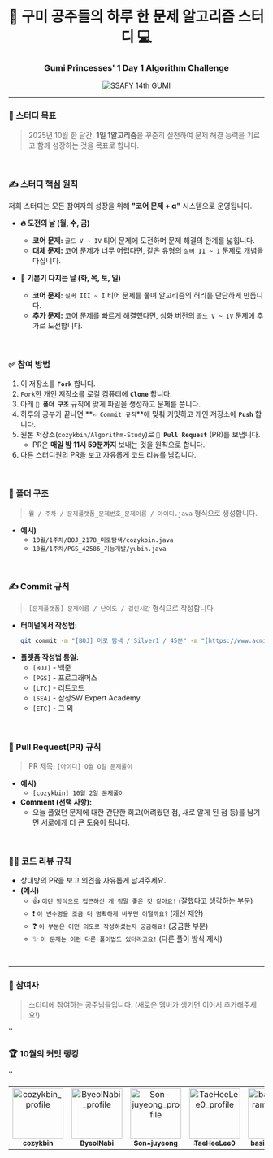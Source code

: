 <div align="center">

# 👑 구미 공주들의 하루 한 문제 알고리즘 스터디 💻
### Gumi Princesses' 1 Day 1 Algorithm Challenge

[![SSAFY 14th GUMI](https://img.shields.io/badge/SSAFY-14%EA%B8%B0%20GUMI-blue?style=flat-square)](https://www.ssafy.com/)

</div>

---

### 🎯 스터디 목표
> 2025년 10월 한 달간, **1일 1알고리즘**을 꾸준히 실천하여 문제 해결 능력을 기르고 함께 성장하는 것을 목표로 합니다.

<br>

### ✍️ 스터디 핵심 원칙
저희 스터디는 모든 참여자의 성장을 위해 **"코어 문제 + α"** 시스템으로 운영됩니다.

- **🔥 도전의 날 (월, 수, 금)**
  - **코어 문제:** `골드 V ~ IV` 티어 문제에 도전하며 문제 해결의 한계를 넓힙니다.
  - **대체 문제:** 코어 문제가 너무 어렵다면, 같은 유형의 `실버 II ~ I` 문제로 개념을 다집니다.

- **💪 기본기 다지는 날 (화, 목, 토, 일)**
  - **코어 문제:** `실버 III ~ I` 티어 문제를 풀며 알고리즘의 허리를 단단하게 만듭니다.
  - **추가 문제:** 코어 문제를 빠르게 해결했다면, 심화 버전의 `골드 V ~ IV` 문제에 추가로 도전합니다.

<br>

### ✅ 참여 방법
1.  이 저장소를 **`Fork`** 합니다.
2.  `Fork`한 개인 저장소를 로컬 컴퓨터에 **`Clone`** 합니다.
3.  아래 **`📁 폴더 구조`** 규칙에 맞게 파일을 생성하고 문제를 풉니다.
4.  하루의 공부가 끝나면 **`✍️ Commit 규칙`**에 맞춰 커밋하고 개인 저장소에 **`Push`** 합니다.
5.  원본 저장소(`cozykbin/Algorithm-Study`)로 **`🚀 Pull Request`** (PR)를 보냅니다.
    - PR은 **매일 밤 11시 59분까지** 보내는 것을 원칙으로 합니다.
6.  다른 스터디원의 PR을 보고 자유롭게 코드 리뷰를 남깁니다.

<br>

### 📁 폴더 구조
> `월 / 주차 / 문제플랫폼_문제번호_문제이름 / 아이디.java` 형식으로 생성합니다.

- **예시)**
  - `10월/1주차/BOJ_2178_미로탐색/cozykbin.java`
  - `10월/1주차/PGS_42586_기능개발/yubin.java`

<br>

### ✍️ Commit 규칙
> `[문제플랫폼] 문제이름 / 난이도 / 걸린시간` 형식으로 작성합니다.

- **터미널에서 작성법:**
  ```bash
  git commit -m "[BOJ] 미로 탐색 / Silver1 / 45분" -m "[https://www.acmicpc.net/problem/2178](https://www.acmicpc.net/problem/2178)"
  ```
- **플랫폼 작성법 통일:**
  - `[BOJ]` - 백준
  - `[PGS]` - 프로그래머스
  - `[LTC]` - 리트코드
  - `[SEA]` - 삼성SW Expert Academy
  - `[ETC]` - 그 외

<br>

### 🚀 Pull Request(PR) 규칙
> PR 제목: `[아이디] O월 O일 문제풀이`

- **예시)**
  - `[cozykbin] 10월 2일 문제풀이`
- **Comment (선택 사항):**
  - 오늘 풀었던 문제에 대한 간단한 회고(어려웠던 점, 새로 알게 된 점 등)를 남기면 서로에게 더 큰 도움이 됩니다.

<br>

### 👨‍🏫 코드 리뷰 규칙
- 상대방의 PR을 보고 의견을 자유롭게 남겨주세요.
- **(예시)**
  - 👍 `이런 방식으로 접근하신 게 정말 좋은 것 같아요!` (잘했다고 생각하는 부분)
  - ❗ `이 변수명을 조금 더 명확하게 바꾸면 어떨까요?` (개선 제안)
  - ❓ `이 부분은 어떤 의도로 작성하셨는지 궁금해요!` (궁금한 부분)
  - ✨ `이 문제는 이런 다른 풀이법도 있더라고요!` (다른 풀이 방식 제시)

<br>

---



### 👸 참여자
> 스터디에 참여하는 공주님들입니다. (새로운 멤버가 생기면 이어서 추가해주세요!)

<table>
  <tr>
    <td align="center">
      <a href="https://github.com/cozykbin">
        <img src="https://avatars.githubusercontent.com/u/70093181?v=4" width="100px;" alt="cozykbin_profile"/>
        <br />
        <sub><b>cozykbin</b></sub>
      </a>
    </td>
    <td align="center">
      <a href="https://github.com/ByeolNabi">
        <img src="https://avatars.githubusercontent.com/ByeolNabi?v=4" width="100px;" alt="ByeolNabi_profile"/>
        <br />
        <sub><b>ByeolNabi</b></sub>
      </a>
    </td>
    <td align="center">
      <a href="https://github.com/Son-juyeong">
        <img src="https://avatars.githubusercontent.com/Son-juyeong?v=4" width="100px;" alt="Son-juyeong_profile"/>
        <br />
        <sub><b>Son-juyeong</b></sub>
      </a>
    </td>
    <td align="center">
      <a href="https://github.com/TaeHeeLee0">
        <img src="https://avatars.githubusercontent.com/TaeHeeLee0?v=4" width="100px;" alt="TaeHeeLee0_profile"/>
        <br />
        <sub><b>TaeHeeLee0</b></sub>
      </a>
    </td>
    <td align="center">
      <a href="https://github.com/basicprogram">
        <img src="https://avatars.githubusercontent.com/basicprogram?v=4" width="100px;" alt="basicprogram_profile"/>
        <br />
        <sub><b>basicprogram</b></sub>
      </a>
    </td>

    
''
### 🏆 10월의 커밋 랭킹
''
